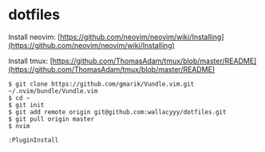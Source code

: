 dotfiles
========

Install neovim:
[https://github.com/neovim/neovim/wiki/Installing](https://github.com/neovim/neovim/wiki/Installing)

Install tmux:
[https://github.com/ThomasAdam/tmux/blob/master/README](https://github.com/ThomasAdam/tmux/blob/master/README)

```
$ git clone https://github.com/gmarik/Vundle.vim.git ~/.nvim/bundle/Vundle.vim
$ cd ~
$ git init
$ git add remote origin git@github.com:wallacyyy/dotfiles.git
$ git pull origin master
$ nvim

:PluginInstall
```
